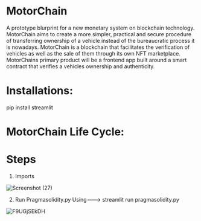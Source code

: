 #                                                                      MotorChain
A prototype blurprint for a new monetary system on blockchain technology. MotorChain aims to create a more simpler, practical and secure procedure of transferring ownership of a vehicle instead of the bureaucratic process it is nowadays.
MotorChain is a blockchain that facilitates the verification of vehicles as well as the sale of them through its own NFT marketplace.
MotorChains primary product will be a frontend app built around a smart contract that verifies a vehicles ownership and authenticity.

# Installations:
pip install streamlit

#                                                                 MotorChain Life Cycle:

#     Steps
1) Imports 

![Screenshot (27)](https://user-images.githubusercontent.com/100743287/186556267-f347494a-dd13-48d0-ac98-1292b912d4f0.png)

2) Run Pragmasolidity.py Using--->  streamlit run pragmasolidity.py

![F9UGjSEkDH](https://user-images.githubusercontent.com/100743287/186557371-4dff33f7-a3df-4e9a-abd1-7c1a27c9d588.gif)
